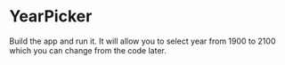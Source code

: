# YearPicker
Build the app and run it. 
It will allow you to select year from 1900 to 2100 which you can change from the code later.
